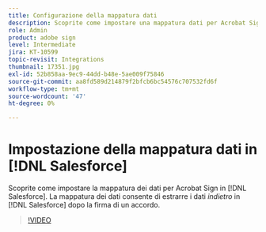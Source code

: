 ```yaml
---
title: Configurazione della mappatura dati
description: Scoprite come impostare una mappatura dati per Acrobat Sign in [!DNL Salesforce]
role: Admin
product: adobe sign
level: Intermediate
jira: KT-10599
topic-revisit: Integrations
thumbnail: 17351.jpg
exl-id: 52b858aa-9ec9-44dd-b48e-5ae009f75846
source-git-commit: aa8fd589d214879f2bfcb6bc54576c707532fd6f
workflow-type: tm+mt
source-wordcount: '47'
ht-degree: 0%

---
```


# Impostazione della mappatura dati in [!DNL Salesforce]

Scoprite come impostare la mappatura dei dati per Acrobat Sign in [!DNL Salesforce]. La mappatura dei dati consente di estrarre i dati _indietro_ in [!DNL Salesforce] dopo la firma di un accordo.

>[!VIDEO](https://video.tv.adobe.com/v/3409073?quality=12&learn=on&hidetitle=true)
